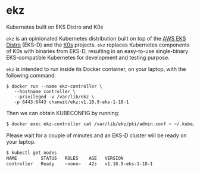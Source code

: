 # ekz
Kubernetes built on EKS Distro and K0s

`ekz` is an opinionated Kubernetes distribution built on top of the [AWS EKS Distro](https://distro.eks.amazonaws.com/) (EKS-D) and the [K0s](https://k0sproject.io/) projects.
`ekz` replaces Kubernetes components of K0s with binaries from EKS-D, resulting in an easy-to-use single-binary EKS-compatible Kubernetes for development and testing purpose.

`ekz` is intended to run inside its Docker container, on your laptop, with the following command:

```
$ docker run --name ekz-controller \
   --hostname controller \
   --privileged -v /var/lib/ekz \
   -p 6443:6443 chanwit/ekz:v1.18.9-eks-1-18-1
```

Then we can obtain KUBECONFIG by running:

```sh
$ docker exec ekz-controller cat /var/lib/ekz/pki/admin.conf > ~/.kube/config
```

Please wait for a couple of minutes and an EKS-D cluster will be ready on your laptop.

```sh
$ kubectl get nodes
NAME         STATUS   ROLES    AGE   VERSION
controller   Ready    <none>   42s   v1.18.9-eks-1-18-1
```
